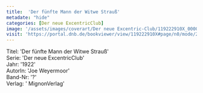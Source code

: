 ```yaml
---
title:  'Der fünfte Mann der Witwe Strauß'
metadate: "hide"
categories: [Der neue ExcentricClub]
image: '/assets/images/coverart/Der neue Excentric-Club/119222910X_00000010.jpg'
visit: 'https://portal.dnb.de/bookviewer/view/119222910X#page/n0/mode/2up'
---
```

Titel: 'Der fünfte Mann der Witwe Strauß' <br>
Serie: 'Der neue ExcentricClub' <br>
Jahr: '1922' <br>
AutorIn: 'Joe Weyermoor' <br>
Band-Nr: '?' <br>
Verlag: ' MignonVerlag'